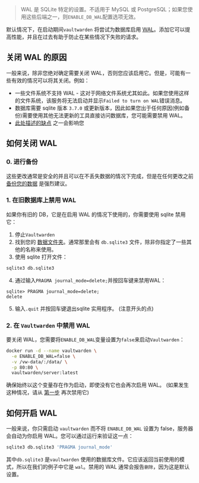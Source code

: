 > WAL 是 SQLite 特定的设置。不适用于 MySQL 或 PostgreSQL；如果您使用这些后端之一，则`ENABLE_DB_WAL`配置选项无效。

默认情况下，在启动期间`vaultwarden` 将尝试为数据库启用 [WAL](https://sqlite.org/wal.html)。添加它可以提高性能，并且在过去有助于防止在某些情况下失败的请求。

## 关闭 WAL 的原因

一般来说，除非您绝对确定需要关闭 WAL，否则您应该启用它。但是，可能有一些有效的情况可以将其关闭。例如：

* 一些文件系统不支持 WAL - 这对于网络文件系统尤其如此。如果您使用这样的文件系统，该服务将无法启动并显示`Failed to turn on WAL`错误消息。
* 数据库需要 sqlite 版本 `3.7.0` 或更新版本，因此如果您出于任何原因(例如备份)需要使用其他无法更新的工具直接访问数据库，您可能需要禁用 WAL。
* [此处描述的缺点](https://sqlite.org/wal.html#advantages) 之一会影响您

## 如何关闭 WAL

### 0. 进行备份

这些更改通常是安全的并且可以在不丢失数据的情况下完成，但是在任何更改之前[备份您的数据](Backing-up-your-vault) 是强烈建议。

### 1. 在旧数据库上禁用 WAL

如果你有旧的 DB，它是在启用 WAL 的情况下使用的，你需要使用 sqlite 禁用它：

1. 停止`Vaultwarden`
2. 找到您的 [数据文件夹](Changing-persistent-data-location)。通常那里会有 `db.sqlite3` 文件，除非你指定了一些其他的名称来使用。
3. 使用 sqlite 打开文件：

```bash
sqlite3 db.sqlite3
```

4. 通过输入`PRAGMA journal_mode=delete;`并按回车键来禁用WAL：


```
sqlite> PRAGMA journal_mode=delete;
delete
```

5. 输入`.quit` 并按回车键退出sqlite 实用程序。 (注意开头的点)

### 2. 在 `Vaultwarden` 中禁用 WAL

要关闭 WAL，您需要将`ENABLE_DB_WAL`变量设置为`false`来启动`Vaultwarden`：

```bash
docker run -d --name vaultwarden \
  -e ENABLE_DB_WAL=false \
  -v /vw-data/:/data/ \
  -p 80:80 \
  vaultwarden/server:latest
```

确保始终以这个变量存在作为启动，即使没有它也会再次启用 WAL。 (如果发生这种情况，请从 [第一步](#1-disable-wal-on-old-db) 再次禁用它)

## 如何开启 WAL

一般来说，你只需启动 `vaultwarden` 而不将 `ENABLE_DB_WAL` 设置为 false，服务器会自动为你启用 WAL。您可以通过运行来验证这一点：

```bash
sqlite3 db.sqlite3 'PRAGMA journal_mode'
```

其中`db.sqlite3` 是`vaultwarden` 使用的数据库文件。它应该返回当前使用的模式，所以在我们的例子中它是 `wal`。禁用的 WAL 通常会报告`删除`，因为这是默认设置。